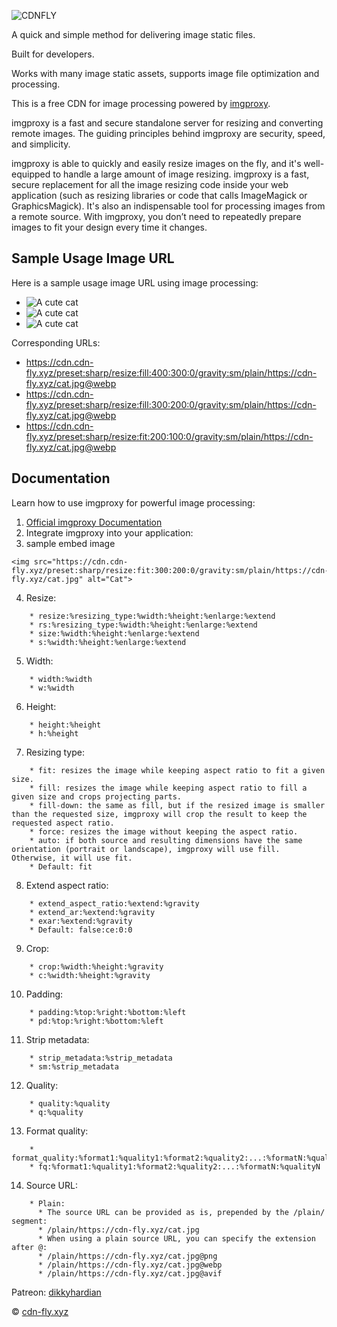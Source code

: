 ![CDNFLY](https://cdn.cdn-fly.xyz/rs:fill:300/dpr:2/g:ce/wm:0.5:soea:0:0:0.2/plain/https://cdn-fly.xyz/assets/cdnfly-logo.png@webp)

A quick and simple method for delivering image static files.

Built for developers.

Works with many image static assets, supports image file optimization and
processing.

This is a free CDN for image processing powered by
[imgproxy](https://github.com/imgproxy/imgproxy).

imgproxy is a fast and secure standalone server for resizing and converting
remote images. The guiding principles behind imgproxy are security, speed, and
simplicity.

imgproxy is able to quickly and easily resize images on the fly, and it's
well-equipped to handle a large amount of image resizing. imgproxy is a fast,
secure replacement for all the image resizing code inside your web application
(such as resizing libraries or code that calls ImageMagick or GraphicsMagick).
It's also an indispensable tool for processing images from a remote source.
With imgproxy, you don’t need to repeatedly prepare images to fit your design
every time it changes.

## Sample Usage Image URL

Here is a sample usage image URL using image processing:

  * ![A cute cat](https://cdn.cdn-fly.xyz/preset:sharp/resize:fill:400:300:0/gravity:sm/plain/https://cdn-fly.xyz/cat.jpg@webp)
  * ![A cute cat](https://cdn.cdn-fly.xyz/preset:sharp/resize:fill:300:200:0/gravity:sm/plain/https://cdn-fly.xyz/cat.jpg@webp)
  * ![A cute cat](https://cdn.cdn-fly.xyz/preset:sharp/resize:fit:200:100:0/gravity:sm/plain/https://cdn-fly.xyz/cat.jpg@webp)

Corresponding URLs:

  * https://cdn.cdn-fly.xyz/preset:sharp/resize:fill:400:300:0/gravity:sm/plain/https://cdn-fly.xyz/cat.jpg@webp
  * https://cdn.cdn-fly.xyz/preset:sharp/resize:fill:300:200:0/gravity:sm/plain/https://cdn-fly.xyz/cat.jpg@webp
  * https://cdn.cdn-fly.xyz/preset:sharp/resize:fit:200:100:0/gravity:sm/plain/https://cdn-fly.xyz/cat.jpg@webp

## Documentation

Learn how to use imgproxy for powerful image processing:

  1. [Official imgproxy Documentation](https://docs.imgproxy.net/)
  2. Integrate imgproxy into your application:
  3. sample embed image
``` 
<img src="https://cdn.cdn-fly.xyz/preset:sharp/resize:fit:300:200:0/gravity:sm/plain/https://cdn-fly.xyz/cat.jpg" alt="Cat"> 
```
  4. Resize:
```
    * resize:%resizing_type:%width:%height:%enlarge:%extend
    * rs:%resizing_type:%width:%height:%enlarge:%extend
    * size:%width:%height:%enlarge:%extend
    * s:%width:%height:%enlarge:%extend
```
  5. Width:
```
    * width:%width
    * w:%width
```
  6. Height:
```
    * height:%height
    * h:%height
```
  7. Resizing type:
```
    * fit: resizes the image while keeping aspect ratio to fit a given size.
    * fill: resizes the image while keeping aspect ratio to fill a given size and crops projecting parts.
    * fill-down: the same as fill, but if the resized image is smaller than the requested size, imgproxy will crop the result to keep the requested aspect ratio.
    * force: resizes the image without keeping the aspect ratio.
    * auto: if both source and resulting dimensions have the same orientation (portrait or landscape), imgproxy will use fill. Otherwise, it will use fit.
    * Default: fit
```
  8. Extend aspect ratio:
```
    * extend_aspect_ratio:%extend:%gravity
    * extend_ar:%extend:%gravity
    * exar:%extend:%gravity
    * Default: false:ce:0:0
```
  9. Crop:
```
    * crop:%width:%height:%gravity
    * c:%width:%height:%gravity
```
  10. Padding:
```
    * padding:%top:%right:%bottom:%left
    * pd:%top:%right:%bottom:%left
```
  11. Strip metadata:
```
    * strip_metadata:%strip_metadata
    * sm:%strip_metadata
```
  12. Quality:
```
    * quality:%quality
    * q:%quality
```
  13. Format quality:
```
    * format_quality:%format1:%quality1:%format2:%quality2:...:%formatN:%qualityN
    * fq:%format1:%quality1:%format2:%quality2:...:%formatN:%qualityN
```
  14. Source URL:
```
    * Plain:
      * The source URL can be provided as is, prepended by the /plain/ segment:
      * /plain/https://cdn-fly.xyz/cat.jpg
      * When using a plain source URL, you can specify the extension after @:
      * /plain/https://cdn-fly.xyz/cat.jpg@png
      * /plain/https://cdn-fly.xyz/cat.jpg@webp
      * /plain/https://cdn-fly.xyz/cat.jpg@avif
```

Patreon: [dikkyhardian](https://www.patreon.com/dikkyhardian)

© [cdn-fly.xyz](https://cdn-fly.xyz)

